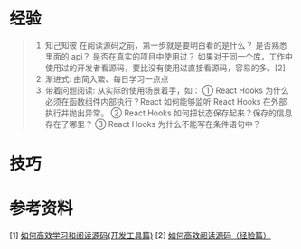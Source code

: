 # 经验

> 1. 知己知彼
>    在阅读源码之前，第一步就是要明白看的是什么？ 是否熟悉里面的 api？ 是否在真实的项目中使用过？ 如果对于同一个库，工作中使用过的开发者看源码，要比没有使用过直接看源码，容易的多。[2]
> 2. 渐进式: 由简入繁、每日学习一点点
> 3. 带着问题阅读: 从实际的使用场景着手，如：
>    ① React Hooks 为什么必须在函数组件内部执行？React 如何能够监听 React Hooks 在外部执行并抛出异常。
>    ② React Hooks 如何把状态保存起来？保存的信息存在了哪里？
>    ③ React Hooks 为什么不能写在条件语句中？

# 技巧

# 参考资料

[1] [如何高效学习和阅读源码(开发工具篇)](https://blog.csdn.net/w605283073/article/details/89290798)
[2] [如何高效阅读源码（经验篇）](https://juejin.cn/book/6945998773818490884/section/6985920069259755559)
